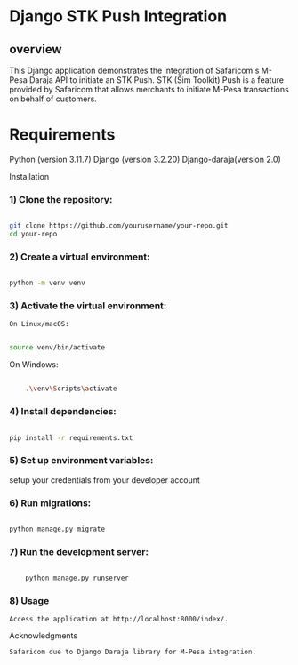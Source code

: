 # Django STK Push Integration

## overview

This Django application demonstrates the integration of Safaricom's M-Pesa Daraja API to initiate an STK Push. STK (Sim Toolkit) Push is a feature provided by Safaricom that allows merchants to initiate M-Pesa transactions on behalf of customers.

# Requirements
Python (version 3.11.7)
Django (version 3.2.20)
Django-daraja(version 2.0)

Installation

### 1) Clone the repository:

```bash

git clone https://github.com/yourusername/your-repo.git
cd your-repo
```

### 2) Create a virtual environment:

```bash

python -m venv venv

```

### 3) Activate the virtual environment:

    On Linux/macOS:

```bash

source venv/bin/activate
```

On Windows:

```bash

    .\venv\Scripts\activate
```

### 4) Install dependencies:

```bash

pip install -r requirements.txt
```
### 5) Set up environment variables:

   setup your credentials from your developer account



### 6) Run migrations:

```bash

python manage.py migrate
```

### 7) Run the development server:

```bash

    python manage.py runserver
```

### 8) Usage

    Access the application at http://localhost:8000/index/.



Acknowledgments

    Safaricom due to Django Daraja library for M-Pesa integration.
